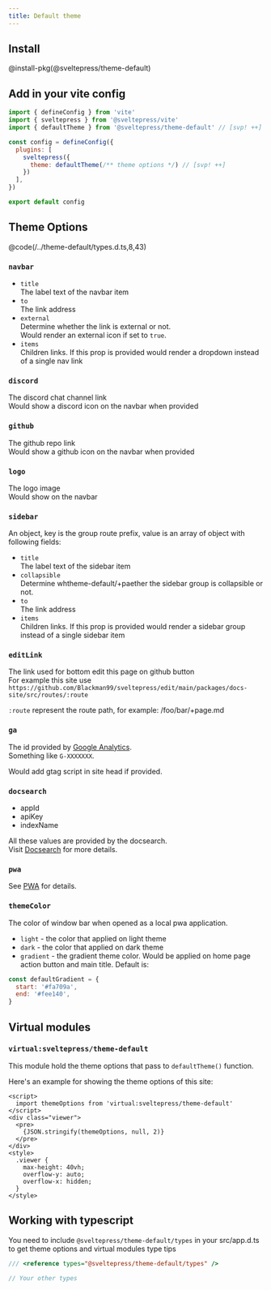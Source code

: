 ```yaml
---
title: Default theme
---
```


## Install

@install-pkg(@sveltepress/theme-default)

## Add in your vite config

```js title="vite.config.(js|ts)"
import { defineConfig } from 'vite'
import { sveltepress } from '@sveltepress/vite'
import { defaultTheme } from '@sveltepress/theme-default' // [svp! ++]

const config = defineConfig({
  plugins: [
    sveltepress({
      theme: defaultTheme(/** theme options */) // [svp! ++]
    })
  ],
})

export default config
```

## Theme Options

@code(/../theme-default/types.d.ts,8,43)

### `navbar`

* `title`  
  The label text of the navbar item
* `to`  
  The link address
* `external`  
  Determine whether the link is external or not.  
  Would render an external icon if set to `true`.
* `items`  
  Children links. If this prop is provided would render a dropdown instead of a single nav link

### `discord`
The discord chat channel link  
Would show a discord icon on the navbar when provided

### `github`
The github repo link  
Would show a github icon on the navbar when provided

### `logo`

The logo image  
Would show on the navbar 

### `sidebar`

An object, key is the group route prefix, value is an array of object with following fields:

* `title`  
  The label text of the sidebar item
* `collapsible`  
  Determine whtheme-default/+paether the sidebar group is collapsible or not.
* `to`  
  The link address
* `items`  
  Children links. If this prop is provided would render a sidebar group instead of a single sidebar item

### `editLink`

The link used for bottom edit this page on github button  
For example this site use `https://github.com/Blackman99/sveltepress/edit/main/packages/docs-site/src/routes/:route`

`:route` represent the route path, for example: /foo/bar/+page.md

### `ga`

The id provided by [Google Analytics](https://analytics.google.com/).  
Something like `G-XXXXXXX`.

Would add gtag script in site head if provided.

### `docsearch`

* appId
* apiKey
* indexName

All these values are provided by the docsearch.  
Visit [Docsearch](https://docsearch.algolia.com/) for more details.

### `pwa`

See [PWA](/guide/default-theme/pwa/) for details.

### `themeColor`

The color of window bar when opened as a local pwa application.

* `light` - the color that applied on light theme
* `dark` - the color that applied on dark theme
* `gradient` - the gradient theme color. Would be applied on home page action button and main title. Default is:
```js
const defaultGradient = {
  start: '#fa709a',
  end: '#fee140',
}
```

## Virtual modules

### `virtual:sveltepress/theme-default`

This module hold the theme options that pass to `defaultTheme()` function.

Here's an example for showing the theme options of this site:

```svelte live
<script>
  import themeOptions from 'virtual:sveltepress/theme-default'
</script>
<div class="viewer">
  <pre>
    {JSON.stringify(themeOptions, null, 2)}
  </pre>
</div>
<style>
  .viewer {
    max-height: 40vh;
    overflow-y: auto;
    overflow-x: hidden;
  }
</style>
```

## Working with typescript

You need to include `@sveltepress/theme-default/types` in your src/app.d.ts to get theme options and virtual modules type tips

```ts title="/src/app.d.ts"
/// <reference types="@sveltepress/theme-default/types" />

// Your other types
```

